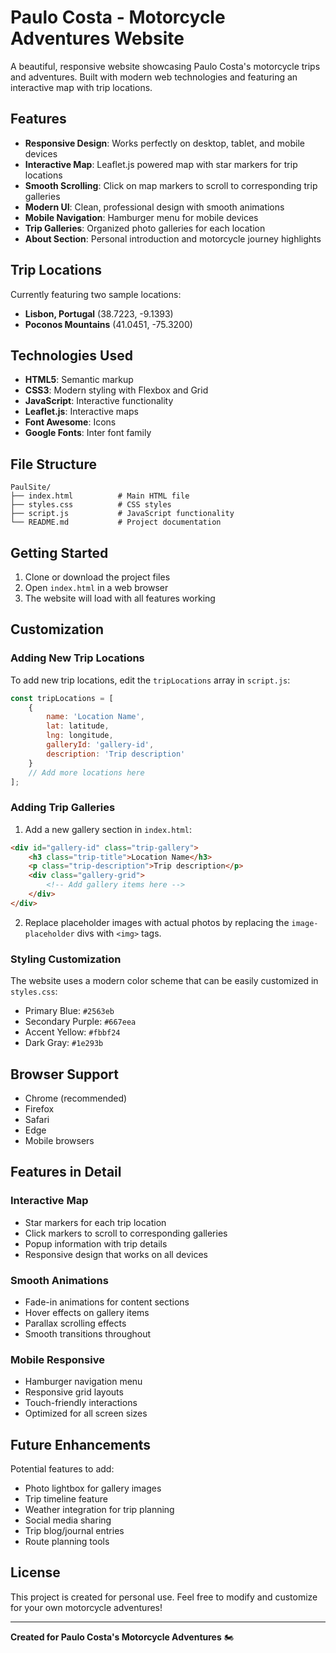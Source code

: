 # Paulo Costa - Motorcycle Adventures Website

A beautiful, responsive website showcasing Paulo Costa's motorcycle trips and adventures. Built with modern web technologies and featuring an interactive map with trip locations.

## Features

- **Responsive Design**: Works perfectly on desktop, tablet, and mobile devices
- **Interactive Map**: Leaflet.js powered map with star markers for trip locations
- **Smooth Scrolling**: Click on map markers to scroll to corresponding trip galleries
- **Modern UI**: Clean, professional design with smooth animations
- **Mobile Navigation**: Hamburger menu for mobile devices
- **Trip Galleries**: Organized photo galleries for each location
- **About Section**: Personal introduction and motorcycle journey highlights

## Trip Locations

Currently featuring two sample locations:
- **Lisbon, Portugal** (38.7223, -9.1393)
- **Poconos Mountains** (41.0451, -75.3200)

## Technologies Used

- **HTML5**: Semantic markup
- **CSS3**: Modern styling with Flexbox and Grid
- **JavaScript**: Interactive functionality
- **Leaflet.js**: Interactive maps
- **Font Awesome**: Icons
- **Google Fonts**: Inter font family

## File Structure

```
PaulSite/
├── index.html          # Main HTML file
├── styles.css          # CSS styles
├── script.js           # JavaScript functionality
└── README.md           # Project documentation
```

## Getting Started

1. Clone or download the project files
2. Open `index.html` in a web browser
3. The website will load with all features working

## Customization

### Adding New Trip Locations

To add new trip locations, edit the `tripLocations` array in `script.js`:

```javascript
const tripLocations = [
    {
        name: 'Location Name',
        lat: latitude,
        lng: longitude,
        galleryId: 'gallery-id',
        description: 'Trip description'
    }
    // Add more locations here
];
```

### Adding Trip Galleries

1. Add a new gallery section in `index.html`:
```html
<div id="gallery-id" class="trip-gallery">
    <h3 class="trip-title">Location Name</h3>
    <p class="trip-description">Trip description</p>
    <div class="gallery-grid">
        <!-- Add gallery items here -->
    </div>
</div>
```

2. Replace placeholder images with actual photos by replacing the `image-placeholder` divs with `<img>` tags.

### Styling Customization

The website uses a modern color scheme that can be easily customized in `styles.css`:
- Primary Blue: `#2563eb`
- Secondary Purple: `#667eea`
- Accent Yellow: `#fbbf24`
- Dark Gray: `#1e293b`

## Browser Support

- Chrome (recommended)
- Firefox
- Safari
- Edge
- Mobile browsers

## Features in Detail

### Interactive Map
- Star markers for each trip location
- Click markers to scroll to corresponding galleries
- Popup information with trip details
- Responsive design that works on all devices

### Smooth Animations
- Fade-in animations for content sections
- Hover effects on gallery items
- Parallax scrolling effects
- Smooth transitions throughout

### Mobile Responsive
- Hamburger navigation menu
- Responsive grid layouts
- Touch-friendly interactions
- Optimized for all screen sizes

## Future Enhancements

Potential features to add:
- Photo lightbox for gallery images
- Trip timeline feature
- Weather integration for trip planning
- Social media sharing
- Trip blog/journal entries
- Route planning tools

## License

This project is created for personal use. Feel free to modify and customize for your own motorcycle adventures!

---

**Created for Paulo Costa's Motorcycle Adventures** 🏍️ 